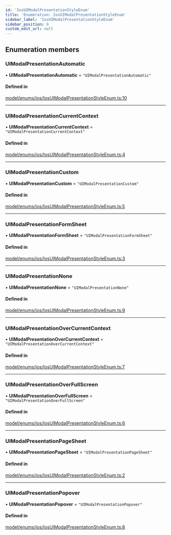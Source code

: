 ```yaml
---
id: 'IosUIModalPresentationStyleEnum'
title: 'Enumeration: IosUIModalPresentationStyleEnum'
sidebar_label: 'IosUIModalPresentationStyleEnum'
sidebar_position: 0
custom_edit_url: null
---
```


## Enumeration members

### UIModalPresentationAutomatic

• **UIModalPresentationAutomatic** = `"UIModalPresentationAutomatic"`

#### Defined in

[model/enums/ios/IosUIModalPresentationStyleEnum.ts:10](https://github.com/tokenstreet-tech/react-native-idnow-videoident/blob/39b52cc/src/model/enums/ios/IosUIModalPresentationStyleEnum.ts#L10)

---

### UIModalPresentationCurrentContext

• **UIModalPresentationCurrentContext** = `"UIModalPresentationCurrentContext"`

#### Defined in

[model/enums/ios/IosUIModalPresentationStyleEnum.ts:4](https://github.com/tokenstreet-tech/react-native-idnow-videoident/blob/39b52cc/src/model/enums/ios/IosUIModalPresentationStyleEnum.ts#L4)

---

### UIModalPresentationCustom

• **UIModalPresentationCustom** = `"UIModalPresentationCustom"`

#### Defined in

[model/enums/ios/IosUIModalPresentationStyleEnum.ts:5](https://github.com/tokenstreet-tech/react-native-idnow-videoident/blob/39b52cc/src/model/enums/ios/IosUIModalPresentationStyleEnum.ts#L5)

---

### UIModalPresentationFormSheet

• **UIModalPresentationFormSheet** = `"UIModalPresentationFormSheet"`

#### Defined in

[model/enums/ios/IosUIModalPresentationStyleEnum.ts:3](https://github.com/tokenstreet-tech/react-native-idnow-videoident/blob/39b52cc/src/model/enums/ios/IosUIModalPresentationStyleEnum.ts#L3)

---

### UIModalPresentationNone

• **UIModalPresentationNone** = `"UIModalPresentationNone"`

#### Defined in

[model/enums/ios/IosUIModalPresentationStyleEnum.ts:9](https://github.com/tokenstreet-tech/react-native-idnow-videoident/blob/39b52cc/src/model/enums/ios/IosUIModalPresentationStyleEnum.ts#L9)

---

### UIModalPresentationOverCurrentContext

• **UIModalPresentationOverCurrentContext** = `"UIModalPresentationOverCurrentContext"`

#### Defined in

[model/enums/ios/IosUIModalPresentationStyleEnum.ts:7](https://github.com/tokenstreet-tech/react-native-idnow-videoident/blob/39b52cc/src/model/enums/ios/IosUIModalPresentationStyleEnum.ts#L7)

---

### UIModalPresentationOverFullScreen

• **UIModalPresentationOverFullScreen** = `"UIModalPresentationOverFullScreen"`

#### Defined in

[model/enums/ios/IosUIModalPresentationStyleEnum.ts:6](https://github.com/tokenstreet-tech/react-native-idnow-videoident/blob/39b52cc/src/model/enums/ios/IosUIModalPresentationStyleEnum.ts#L6)

---

### UIModalPresentationPageSheet

• **UIModalPresentationPageSheet** = `"UIModalPresentationPageSheet"`

#### Defined in

[model/enums/ios/IosUIModalPresentationStyleEnum.ts:2](https://github.com/tokenstreet-tech/react-native-idnow-videoident/blob/39b52cc/src/model/enums/ios/IosUIModalPresentationStyleEnum.ts#L2)

---

### UIModalPresentationPopover

• **UIModalPresentationPopover** = `"UIModalPresentationPopover"`

#### Defined in

[model/enums/ios/IosUIModalPresentationStyleEnum.ts:8](https://github.com/tokenstreet-tech/react-native-idnow-videoident/blob/39b52cc/src/model/enums/ios/IosUIModalPresentationStyleEnum.ts#L8)
